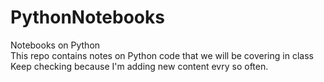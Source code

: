 # PythonNotebooks
Notebooks on Python </BR>
This repo contains notes on Python code that we will be covering in class </br>
Keep checking because I'm adding new content evry so often.
